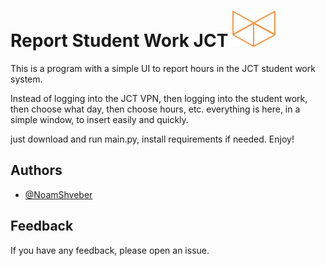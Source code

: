 # Report Student Work JCT ![icon.png](icon.png)


This is a program with a simple UI to report hours in the JCT student work system. 

Instead of logging into the JCT VPN, then logging into the student work, then choose what day, then choose hours, etc.
everything is here, in a simple window, to insert easily and quickly.

just download and run main.py, install requirements if needed.
Enjoy!

## Authors

- [@NoamShveber](https://github.com/NoamShveber)

  
## Feedback

If you have any feedback, please open an issue.